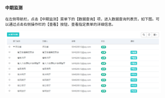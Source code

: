 #### 中期监测

	在左侧导航栏，点击【中期监测】菜单下的【数据查询】项，进入数据查询列表页，如下图。可以通过点击右侧操作栏的【查看】按钮，查看指定表单的详细信息。

![image](_images/shenhetongzhi.png)